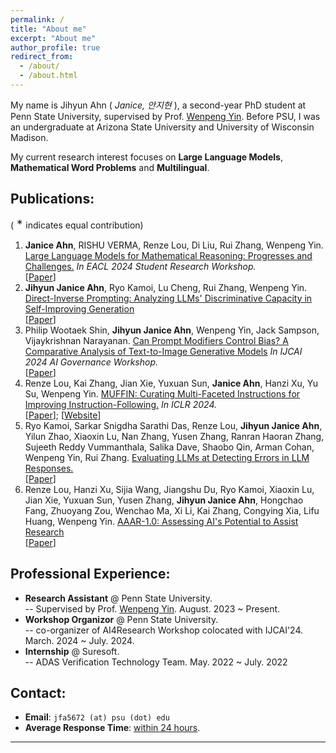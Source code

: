 ```yaml
---
permalink: /
title: "About me"
excerpt: "About me"
author_profile: true
redirect_from: 
  - /about/
  - /about.html
---
```


My name is Jihyun Ahn ( *Janice, 안지현* ), a second-year PhD student at Penn State University, supervised by Prof. [Wenpeng Yin](https://sites.google.com/site/yinwenpeng1987/). Before PSU, I was an undergraduate at Arizona State University and University of Wisconsin Madison.

My current research interest focuses on **Large Language Models**, **Mathematical Word Problems** and **Multilingual**. 


## Publications:

(<font size=4> * </font> indicates equal contribution)
1. **Janice Ahn**, RISHU VERMA, Renze Lou, Di Liu, Rui Zhang, Wenpeng Yin. <u>Large Language Models for Mathematical Reasoning: Progresses and Challenges.</u> *In EACL 2024 Student Research Workshop.* <br> [[Paper](https://arxiv.org/abs/2402.00157)]
2. **Jihyun Janice Ahn**, Ryo Kamoi, Lu Cheng, Rui Zhang, Wenpeng Yin. <u>Direct-Inverse Prompting: Analyzing LLMs' Discriminative Capacity in Self-Improving Generation</u> <br> [[Paper](https://arxiv.org/abs/2407.11017)]
3. Philip Wootaek Shin, **Jihyun Janice Ahn**, Wenpeng Yin, Jack Sampson, Vijaykrishnan Narayanan. <u>Can Prompt Modifiers Control Bias? A Comparative Analysis of Text-to-Image Generative Models</u> *In IJCAI 2024 AI Governance Workshop.* <br> [[Paper](https://arxiv.org/abs/2406.05602)]
4. Renze Lou, Kai Zhang, Jian Xie, Yuxuan Sun, **Janice Ahn**, Hanzi Xu, Yu Su, Wenpeng Yin. <u>MUFFIN: Curating Multi-Faceted Instructions for Improving Instruction-Following.</u> *In ICLR 2024.* <br> [[Paper](https://arxiv.org/abs/2312.02436)]; [[Website](https://renzelou.github.io/Muffin/)]
5. Ryo Kamoi, Sarkar Snigdha Sarathi Das, Renze Lou, **Jihyun Janice Ahn**, Yilun Zhao, Xiaoxin Lu, Nan Zhang, Yusen Zhang, Ranran Haoran Zhang, Sujeeth Reddy Vummanthala, Salika Dave, Shaobo Qin, Arman Cohan, Wenpeng Yin, Rui Zhang. <u>Evaluating LLMs at Detecting Errors in LLM Responses.</u>  <br> [[Paper](https://arxiv.org/abs/2404.03602)]
6. Renze Lou, Hanzi Xu, Sijia Wang, Jiangshu Du, Ryo Kamoi, Xiaoxin Lu, Jian Xie, Yuxuan Sun, Yusen Zhang, **Jihyun Janice Ahn**, Hongchao Fang, Zhuoyang Zou, Wenchao Ma, Xi Li, Kai Zhang, Congying Xia, Lifu Huang, Wenpeng Yin. <u>AAAR-1.0: Assessing AI's Potential to Assist Research</u> <br> [[Paper](https://arxiv.org/abs/2410.22394)]


## Professional Experience:
- **Research Assistant** @ Penn State University. <br> \-- Supervised by Prof. [Wenpeng Yin](https://scholar.google.com/citations?user=mRg16LkAAAAJ&hl=en). August. 2023 ~ Present.
- **Workshop Organizor** @ Penn State University. <br> \-- co-organizer of AI4Research Workshop colocated with IJCAI'24. March. 2024 ~ July. 2024.
- **Internship** @ Suresoft. <br> \-- ADAS Verification Technology Team. May. 2022 ~ July. 2022

<!-- ## Selected Awards:
- Outstanding Technical Contribution Grant for OpenVINO. <br> \-- Awarded by Intel, 2022.
- Outstanding Graduates of Zhejiang Province. <br> \-- Awarded by Zhejiang Provincial Government, 2022.
- Zhejiang Provincial Government Scholarship. <br> \-- Awarded by Zhejiang Provincial Government, 2021. -->
  


## Contact:
- **Email**: `jfa5672 (at) psu (dot) edu`
- **Average Response Time**: <u>within 24 hours</u>.

------

<script type="text/javascript" id="clstr_globe" src="//clustrmaps.com/globe.js?d=VqRtlmyqQ7JVjbTaRwhqkMDwwSIAkJPz6pWZHuPAVMQ"></script>